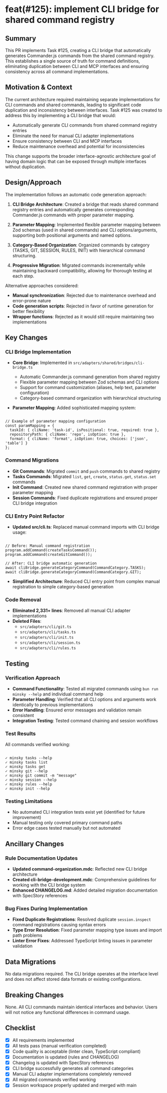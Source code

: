 # feat(#125): implement CLI bridge for shared command registry

## Summary

This PR implements Task #125, creating a CLI bridge that automatically generates Commander.js commands from the shared command registry. This establishes a single source of truth for command definitions, eliminating duplication between CLI and MCP interfaces and ensuring consistency across all command implementations.

## Motivation & Context

The current architecture required maintaining separate implementations for CLI commands and shared commands, leading to significant code duplication and inconsistency between interfaces. Task #125 was created to address this by implementing a CLI bridge that would:

- Automatically generate CLI commands from shared command registry entries
- Eliminate the need for manual CLI adapter implementations
- Ensure consistency between CLI and MCP interfaces
- Reduce maintenance overhead and potential for inconsistencies

This change supports the broader interface-agnostic architecture goal of having domain logic that can be exposed through multiple interfaces without duplication.

## Design/Approach

The implementation follows an automatic code generation approach:

1. **CLI Bridge Architecture**: Created a bridge that reads shared command registry entries and automatically generates corresponding Commander.js commands with proper parameter mapping.

2. **Parameter Mapping**: Implemented flexible parameter mapping between Zod schemas (used in shared commands) and CLI options/arguments, supporting both positional arguments and named options.

3. **Category-Based Organization**: Organized commands by category (TASKS, GIT, SESSION, RULES, INIT) with hierarchical command structuring.

4. **Progressive Migration**: Migrated commands incrementally while maintaining backward compatibility, allowing for thorough testing at each step.

Alternative approaches considered:
- **Manual synchronization**: Rejected due to maintenance overhead and error-prone nature
- **Code generation scripts**: Rejected in favor of runtime generation for better flexibility
- **Wrapper functions**: Rejected as it would still require maintaining two implementations

## Key Changes

### CLI Bridge Implementation

- **Core Bridge**: Implemented in `src/adapters/shared/bridges/cli-bridge.ts`
  - Automatic Commander.js command generation from shared registry
  - Flexible parameter mapping between Zod schemas and CLI options
  - Support for command customization (aliases, help text, parameter configuration)
  - Category-based command organization with hierarchical structuring

- **Parameter Mapping**: Added sophisticated mapping system:

<pre><code class="language-typescript">
// Example of parameter mapping configuration
const paramMapping = {
  taskId: { cliName: 'task-id', isPositional: true, required: true },
  repositoryPath: { cliName: 'repo', isOption: true },
  format: { cliName: 'format', isOption: true, choices: ['json', 'table'] }
};
</code></pre>

### Command Migrations

- **Git Commands**: Migrated `commit` and `push` commands to shared registry
- **Tasks Commands**: Migrated `list`, `get`, `create`, `status.get`, `status.set` commands
- **Init Command**: Created new shared command registration with proper parameter mapping
- **Session Commands**: Fixed duplicate registrations and ensured proper CLI bridge integration

### CLI Entry Point Refactor

- **Updated src/cli.ts**: Replaced manual command imports with CLI bridge usage:

<pre><code class="language-typescript">
// Before: Manual command registration
program.addCommand(createTasksCommand());
program.addCommand(createGitCommand());

// After: CLI bridge automatic generation
await cliBridge.generateCategoryCommand(CommandCategory.TASKS);
await cliBridge.generateCategoryCommand(CommandCategory.GIT);
</code></pre>

- **Simplified Architecture**: Reduced CLI entry point from complex manual registration to simple category-based generation

### Code Removal

- **Eliminated 2,331+ lines**: Removed all manual CLI adapter implementations
- **Deleted Files**:
  - `src/adapters/cli/git.ts`
  - `src/adapters/cli/tasks.ts`
  - `src/adapters/cli/init.ts`
  - `src/adapters/cli/session.ts`
  - `src/adapters/cli/rules.ts`

## Testing

### Verification Approach

- **Command Functionality**: Tested all migrated commands using `bun run minsky --help` and individual command help
- **Parameter Handling**: Verified that all CLI options and arguments work identically to previous implementations
- **Error Handling**: Ensured error messages and validation remain consistent
- **Integration Testing**: Tested command chaining and session workflows

### Test Results

All commands verified working:

<pre><code class="language-bash">
✓ minsky tasks --help
✓ minsky tasks list
✓ minsky tasks get <task-id>
✓ minsky git --help
✓ minsky git commit -m "message"
✓ minsky session --help
✓ minsky rules --help
✓ minsky init --help
</code></pre>

### Testing Limitations

- No automated CLI integration tests exist yet (identified for future improvement)
- Manual testing only covered primary command paths
- Error edge cases tested manually but not automated

## Ancillary Changes

### Rule Documentation Updates

- **Updated command-organization.mdc**: Reflected new CLI bridge architecture
- **Created cli-bridge-development.mdc**: Comprehensive guidelines for working with the CLI bridge system
- **Enhanced CHANGELOG.md**: Added detailed migration documentation with SpecStory references

### Bug Fixes During Implementation

- **Fixed Duplicate Registrations**: Resolved duplicate `session.inspect` command registrations causing syntax errors
- **Type Error Resolution**: Fixed parameter mapping type issues and import path problems
- **Linter Error Fixes**: Addressed TypeScript linting issues in parameter validation

## Data Migrations

No data migrations required. The CLI bridge operates at the interface level and does not affect stored data formats or existing configurations.

## Breaking Changes

None. All CLI commands maintain identical interfaces and behavior. Users will not notice any functional differences in command usage.

## Checklist

- [x] All requirements implemented
- [x] All tests pass (manual verification completed)
- [x] Code quality is acceptable (linter clean, TypeScript compliant)
- [x] Documentation is updated (rules and CHANGELOG)
- [x] Changelog is updated with SpecStory references
- [x] CLI bridge successfully generates all command categories
- [x] Manual CLI adapter implementations completely removed
- [x] All migrated commands verified working
- [x] Session workspace properly updated and merged with main

